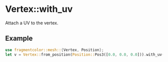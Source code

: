 # Vertex::with_uv

Attach a UV to the vertex.

## Example

```rust
use fragmentcolor::mesh::{Vertex, Position};
let v = Vertex::from_position(Position::Pos3([0.0, 0.0, 0.0])).with_uv([0.0, 1.0]);
```